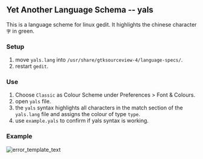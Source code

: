 ## Yet Another Language Schema -- yals

This is a language scheme for linux gedit. It highlights the chinese character `字` in green.

### Setup
1) move `yals.lang` into `/usr/share/gtksourceview-4/language-specs/`.
2) restart `gedit`.

### Use
1) Choose `Classic` as Colour Scheme under Preferences > Font & Colours.
2) open `yals` file.
3) the `yals` syntax highlights all characters in the match section of the `yals.lang` file and assigns the colour of type `type`.
4) use `example.yals` to confirm if yals syntax is working.

### Example
![error_template_text](https://user-images.githubusercontent.com/46536619/225314039-4754482d-8ad4-403a-985d-801b4d60b236.png)
